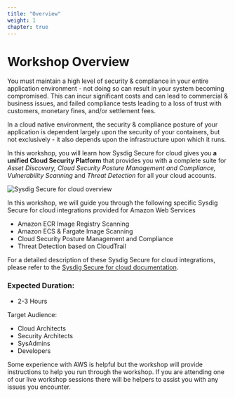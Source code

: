 ```yaml
---
title: "Overview"
weight: 1
chapter: true
---
```


# Workshop Overview

You must maintain a high level of security & compliance in your entire application environment - not doing so can result in your system becoming compromised. This can incur significant costs and can lead to commercial & business issues, and failed compliance tests leading to a loss of trust with customers, monetary fines, and/or settlement fees.  

In a cloud native environment, the security & compliance posture of your application is dependent largely upon the security of your containers, but not exclusively - it also depends upon the infrastructure upon which it runs.

<!-- Sysdig Secure embeds security and compliance into the build, run and respond stages of the Kubernetes lifecycle. Manage cloud security risk by integrating image scanning, threat prevention, detection and incident response into your secure DevOps workflow. -->

<!-- In this workshop, you will learn how [[image scanning](https://sysdig.com/products/kubernetes-security/image-scanning/)](https://sysdig.com/products/kubernetes-security/image-scanning/) can provide the security insights you need without affecting the level of flexibility you desire. -->

In this workshop, you will learn how Sysdig Secure for cloud gives you **a unified Cloud Security Platform** that provides you with a complete suite for _Asset Discovery, Cloud Security Posture Management and Compliance, Vulnerability Scanning_ and _Threat Detection_ for all your cloud accounts.


![Sysdig Secure for cloud overview](/images/cloudvision.png)

<!-- Insert banner here -->
<!-- ![Image Scanning](/images/00_introduction/aliens.png) -->

In this workshop, we will guide you through the following specific Sysdig Secure for cloud integrations provided for Amazon Web Services

- Amazon ECR Image Registry Scanning
- Amazon ECS & Fargate Image Scanning
- Cloud Security Posture Management and Compliance
- Threat Detection based on CloudTrail

For a detailed description of these Sysdig Secure for cloud integrations, please refer to the [Sysdig Secure for cloud documentation](https://cloudsec.sysdig.com/aws/).

<!-- In particular, we'll guide you on how to implement **ECS Fargate image scanning** with Sysdig Secure. The resulting solution will automatically scan any container image instance that is executed, and will warn you with reports about any vulnerabilities or misconfigurations in your workload. It will do this **without leaving your AWS workflow**, and without data leaving your AWS infrastructure.

 We will also look at how to use Falco to perform 'runtime' security and compliance in the context of your AWS environment using Sysdig's CloudConnector's integration with AWS CloudTrail. -->

### Expected Duration:

* 2-3 Hours

Target Audience:

* Cloud Architects
* Security Architects
* SysAdmins
* Developers

Some experience with AWS is helpful but the workshop will provide instructions to help you run through the workshop. If you are attending one of our live workshop sessions there will be helpers to assist you with any issues you encounter.